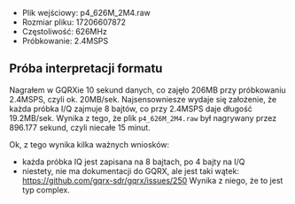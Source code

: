- Plik wejściowy: p4_626M_2M4.raw
- Rozmiar pliku: 17206607872
- Częstoliwość: 626MHz
- Próbkowanie: 2.4MSPS

## Próba interpretacji formatu

Nagrałem w GQRXie 10 sekund danych, co zajęło 206MB przy próbkowaniu 2.4MSPS, czyli ok. 20MB/sek. Najsensowniesze wydaje się założenie, że każda próbka I/Q zajmuje 8 bajtów, co przy 2.4MSPS daje długość 19.2MB/sek. Wynika z tego, że plik `p4_626M_2M4.raw` był nagrywany przez 896.177 sekund, czyli niecałe 15 minut.

Ok, z tego wynika kilka ważnych wniosków:

- każda próbka IQ jest zapisana na 8 bajtach, po 4 bajty na I/Q
- niestety, nie ma dokumentacji do GQRX, ale jest taki wątek: https://github.com/gqrx-sdr/gqrx/issues/250 Wynika z niego, że to jest typ complex.




